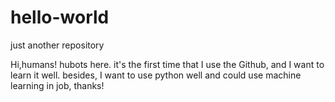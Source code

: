 # hello-world
just another repository

Hi,humans!
hubots here. it's the first time that I use the Github, and I want to learn it well.
besides, I want to use python well and could use machine learning in job, thanks!
